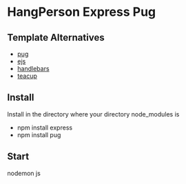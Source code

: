 # HangPerson Express Pug

## Template Alternatives

* [pug](https://expressjs.com/en/guide/using-template-engines.html)
* [ejs](https://ejs.co)
* [handlebars](https://handlebarsjs.com)
* [teacup](http://goodeggs.github.io/teacup)

## Install

Install in the directory where your directory node_modules is

* npm install express
* npm install pug

## Start

nodemon js
